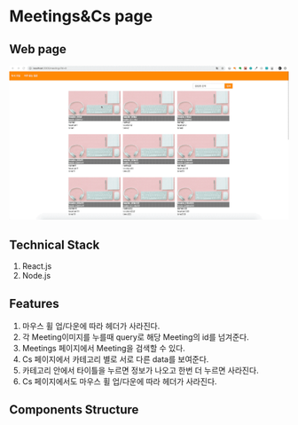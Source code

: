 # Meetings&Cs page

## Web page
![](Meetings-Cs.gif)

## Technical Stack

1. React.js
2. Node.js

## Features

1. 마우스 휠 업/다운에 따라 헤더가 사라진다.
2. 각 Meeting이미지를 누를때 query로 해당 Meeting의 id를 넘겨준다.
3. Meetings 페이지에서 Meeting을 검색할 수 있다.
4. Cs 페이지에서 카테고리 별로 서로 다른 data를 보여준다.
5. 카테고리 안에서 타이틀을 누르면 정보가 나오고 한번 더 누르면 사라진다.
6. Cs 페이지에서도 마우스 휠 업/다운에 따라 헤더가 사라진다.

## Components Structure
